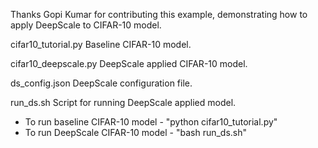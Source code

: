 Thanks Gopi Kumar for contributing this example, demonstrating how to apply DeepScale to CIFAR-10 model.

cifar10_tutorial.py
    Baseline CIFAR-10 model.

cifar10_deepscale.py
    DeepScale applied CIFAR-10 model.

ds_config.json
    DeepScale configuration file.

run_ds.sh
    Script for running DeepScale applied model.

* To run baseline CIFAR-10 model - "python cifar10_tutorial.py"
* To run DeepScale CIFAR-10 model - "bash run_ds.sh"
